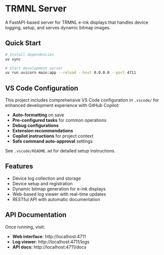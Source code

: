 # TRMNL Server

A FastAPI-based server for TRMNL e-ink displays that handles device logging, setup, and serves dynamic bitmap images.

## Quick Start

```bash
# Install dependencies
uv sync

# Start development server
uv run uvicorn main:app --reload --host 0.0.0.0 --port 4711
```

## VS Code Configuration

This project includes comprehensive VS Code configuration in `.vscode/` for enhanced development experience with GitHub Copilot:

- **Auto-formatting** on save
- **Pre-configured tasks** for common operations
- **Debug configurations** 
- **Extension recommendations**
- **Copilot instructions** for project context
- **Safe command auto-approval** settings

See `.vscode/README.md` for detailed setup instructions.

## Features

- Device log collection and storage
- Device setup and registration  
- Dynamic bitmap generation for e-ink displays
- Web-based log viewer with real-time updates
- RESTful API with automatic documentation

## API Documentation

Once running, visit:
- **Web interface**: http://localhost:4711
- **Log viewer**: http://localhost:4711/logs  
- **API docs**: http://localhost:4711/docs
